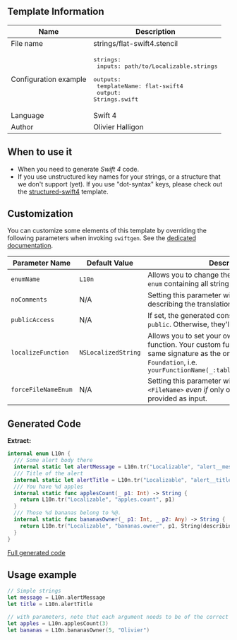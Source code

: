 ## Template Information

| Name      | Description       |
| --------- | ----------------- |
| File name | strings/flat-swift4.stencil |
| Configuration example | <pre>strings:<br />  inputs: path/to/Localizable.strings<br />  outputs:<br />    templateName: flat-swift4<br />    output: Strings.swift</pre> |
| Language | Swift 4 |
| Author | Olivier Halligon |

## When to use it

- When you need to generate *Swift 4* code.
- If you use unstructured key names for your strings, or a structure that we don't support (yet). If you use "dot-syntax" keys, please check out the [structured-swift4](structured-swift4.md) template.

## Customization

You can customize some elements of this template by overriding the following parameters when invoking `swiftgen`. See the [dedicated documentation](../../ConfigFile.md).

| Parameter Name | Default Value | Description |
| -------------- | ------------- | ----------- |
| `enumName` | `L10n` | Allows you to change the name of the generated `enum` containing all string tables. |
| `noComments` | N/A | Setting this parameter will disable the comments describing the translation of a key. |
| `publicAccess` | N/A | If set, the generated constants will be marked as `public`. Otherwise, they'll be declared `internal`. |
| `localizeFunction` | `NSLocalizedString` | Allows you to set your own custom localization function. Your custom function must have the same signature as the one provided by `Foundation`, i.e. `yourFunctionName(_:tableName:bundle:comment:)` |
| `forceFileNameEnum` | N/A | Setting this parameter will generate an `enum <FileName>` _even if_ only one FileName was provided as input. |

## Generated Code

**Extract:**

```swift
internal enum L10n {
  /// Some alert body there
  internal static let alertMessage = L10n.tr("Localizable", "alert__message")
  /// Title of the alert
  internal static let alertTitle = L10n.tr("Localizable", "alert__title")
  /// You have %d apples
  internal static func applesCount(_ p1: Int) -> String {
    return L10n.tr("Localizable", "apples.count", p1)
  }
  /// Those %d bananas belong to %@.
  internal static func bananasOwner(_ p1: Int, _ p2: Any) -> String {
    return L10n.tr("Localizable", "bananas.owner", p1, String(describing: p2))
  }
}
```

[Full generated code](../../../Tests/Fixtures/Generated/Strings/flat-swift4/localizable.swift)

## Usage example

```swift
// Simple strings
let message = L10n.alertMessage
let title = L10n.alertTitle

// with parameters, note that each argument needs to be of the correct type
let apples = L10n.applesCount(3)
let bananas = L10n.bananasOwner(5, "Olivier")
```
